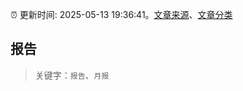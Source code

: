 :alarm_clock: 更新时间: 2025-05-13 19:36:41。[文章来源](/README.md)、[文章分类](/TAGS.md)

## 报告


> 关键字：`报告`、`月报`



